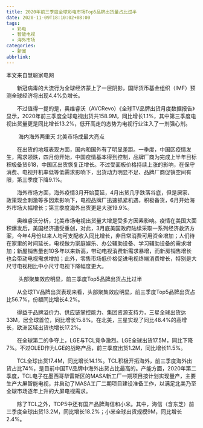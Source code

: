 ```yaml
---
title: 2020年前三季度全球彩电市场Top5品牌出货量占比过半
date: 2020-11-09T18:10:02+08:00
tags:
  - 彩电
  - 智能电视
  - 海外市场
categories:
  - 新闻
abbrlink:
---
```


本文来自慧聪家电网

　　新冠病毒的大流行为全球经济蒙上了一层阴影，国际货币基金组织（IMF）预测全球经济将出现4.4%负增长。

　　不过值得一提的是，奥维睿沃（AVCRevo）《全球TV品牌出货月度数据报告》显示，2020年前三季度全球电视出货共158.9M，同比增长1.1%，其中第三季度电视出货量更是同比增长13.2%，低开高走的态势为电视行业注入了一剂强心剂。

　　 海内海外两重天 北美市场成最大亮点

　　在出货的地域表现方面，国内和国外有了明显差距。一季度，中国区疫情发生，需求领跌，四月份开始，中国疫情基本得到控制，品牌厂商为完成上半年目标积极备货618，中国区出货恢复正增长。不过受面板价格持续上涨的影响，在保守消费、电视开机率低等低需求影响下，出货动力明显不足、品牌厂商促销空间有限，第三季度下降9.1%。

　　海外市场方面，海外疫情3月开始蔓延，4月出货几乎跌落谷底，但是居家、政策现金刺激等多因素影响下，电视品牌厂迅速抓紧机遇，积极备货，6月开始海外市场大幅增长；第三季度海外出货更是大涨19.9%。

　　奥维睿沃分析，北美市场电视出货量大增是受多方因素影响。疫情在美国大面积爆发后，美国经济遭受重创，对此，3月底美国政府陆续采取一系列经济救济方案，今年4月份以来人均可支配收入同比增长，非日常消费可用资金增加；人们待在家里的时间延长，电视做为家庭娱乐、办公辅助设备、学习辅助设备的需求增加；新屋销售量创10多年以来新高，带动电视消费新需求暴增，而新房销售增长也会带动电视需求增加；此外，零售市场低价格促进电视终端消费增长，特别是大尺寸电视相比中小尺寸电视下降幅度更大。

　　  头部聚集效应明显，前三季度Top5品牌出货占比过半

　　从全球TV品牌出货表现来看，头部聚集效应明显，前三季度Top5品牌出货占比56.7%，份额同比增长4.2%。

　　得益于品牌溢价力、供应链掌控能力、集团资源支持力，三星全球出货达33M，居全球首位，同比增长15.8%。在北美，三星实现了同比48.4%的高增长，欧洲区域出货也增长17.2%。

　　在全球第二的争夺上，LGE与TCL竞争激烈。LGE全球出货17.5M，同比下降7%。不过OLED作为LGE的战略产品，前三季度出货1.2M，同比增长11.5%。

　　TCL全球出货17.4M，同比增长14.1%。TCL积极开拓海外，前三季度海外出货占比74%，是目前中国TV品牌中海外出货占比最高的。产能方面，2020年第二季度，TCL电子在墨西哥华雷斯区的MASA新工厂一期项目按计划实现量产，主要生产大屏智能电视，并启动了MASA工厂二期项目建设准备工作，以满足北美乃至全球市场逐年上升的大屏电视需求。

　　除了TCL之外，TOP5中还有国产品牌海信和小米。其中，海信（含东芝）前三季度全球出货13.2M，同比增长18.2%；小米全球出货规模9M，同比增长2.4%。
